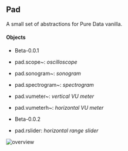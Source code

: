## Pad

A small set of abstractions for Pure Data vanilla.

#### Objects

- Beta-0.0.1
 - pad.scope~: *oscilloscope*
 - pad.sonogram~: *sonogram*
 - pad.spectrogram~: *spectrogram*
 - pad.vumeter~: *vertical VU meter*
 - pad.vumeterh~: *horizontal VU meter*    

   
- Beta-0.0.2
 - pad.rslider: *horizontal range slider*

![overview](https://github.com/pierreguillot/Pad/blob/master/pad.overview.png)
